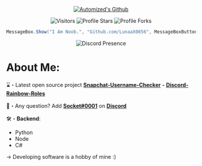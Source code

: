 <p align="center">
  <a href="https:/discord.gg/hypernite" target="_blank"> <img src="https://i.imgur.com/k0mE9cf.gif" alt="Automized's Github"/></a>
</p>

<p align="center"><img src="https://gpvc.arturio.dev/LunaaX0856" alt="Visitors"></a>
<img src="https://img.shields.io/badge/dynamic/json?&label=Total%20Stars&color=bb2527&style=flat&style=for-the-badge&query=%24.stars&url=https://api.github-star-counter.workers.dev/user/Automized" alt="Profile Stars"></a>
<img src="https://img.shields.io/badge/dynamic/json?&label=Total%20Forks&color=bb2527&style=flat&style=for-the-badge&query=%24.forks&url=https://api.github-star-counter.workers.dev/user/Automized" alt="Profile Forks"></a>

```csharp
MessageBox.Show("I Am Noob.", "Github.com/LunaaX0856", MessageBoxButton.OK, MessageBoxIcon.Infomation)
```
<p href="https://discord.gg/ptools" align="center">
    <img alt="Discord Presence" src=https://lanyard.cnrad.dev/api/948598821389230131/>
</p>

# About Me:

⌛️・Latest open source project [**Snapchat-Username-Checker**](https://github.com/Automized/Snapchat-Username-Checker) **-** [**Discord-Rainbow-Roles**](https://github.com/Automized/Discord-Rainbow-Roles)

📩・Any question? Add [**Socket#0001**](https://discord.com/users/938574318500212786) on [**Discord**](https://discord.com)</a>
<a href="https://discord.com/users/938574318500212786" target="_blank"></a></p>

🛠・**Backend**:
  - Python
  - Node
  - C#
 
-> Developing software is a hobby of mine :)</a>
